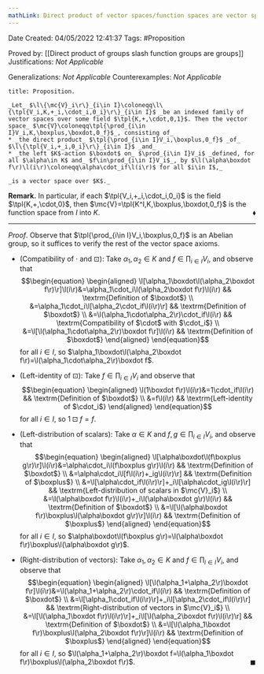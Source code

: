 ```yaml
---
mathLink: Direct product of vector spaces/function spaces are vector spaces
---
```


<div class="topSpace"></div>

Date Created: 04/05/2022 12:41:37
Tags: #Proposition

Proved by: [[Direct product of groups slash function groups are groups]]
Justifications: _Not Applicable_

Generalizations: _Not Applicable_
Counterexamples: _Not Applicable_

``` ad-Proposition
title: Proposition.

_Let_ $\l\{\mc{V}_i\r\}_{i\in I}\coloneqq\l\{\tpl{V_i,K,+_i,\cdot_i,0_i}\r\}_{i\in I}$ _be an indexed family of vector spaces over some field $\tpl{K,+,\cdot,0,1}$. Then the vector space_ $\mc{V}\coloneqq\tpl{\prod_{i\in I}V_i,K,\boxplus,\boxdot,0_f}$_, consisting of_
* _the direct product_ $\tpl{\prod_{i\in I}V_i,\boxplus,0_f}$ _of_ $\l\{\tpl{V_i,+_i,0_i}\r\}_{i\in I}$ _and_
* _the left $K$-action $\boxdot$ on_ $\prod_{i\in I}V_i$ _defined, for all $\alpha\in K$ and_ $f\in\prod_{i\in I}V_i$_, by $\l(\alpha\boxdot f\r)\l(i\r)\coloneqq\alpha\cdot_if\l(i\r)$ for all $i\in I$,_

_is a vector space over $K$._

```

**Remark.** In particular, if each $\tpl{V_i,+_i,\cdot_i,0_i}$ is the field $\tpl{K,+,\cdot,0}$, then $\mc{V}=\tpl{K^I,K,\boxplus,\boxdot,0_f}$ is the function space from $I$ into $K$.<span style="float:right;">$\blacklozenge$</span>

---

_Proof_. Observe that $\tpl{\prod_{i\in I}V_i,\boxplus,0_f}$ is an Abelian group, so it suffices to verify the rest of the vector space axioms.
* (Compatibility of $\cdot$ and $\boxdot$): Take $\alpha_1,\alpha_2\in K$ and $f\in\prod_{i\in I}V_i$, and observe that
$$\begin{equation}
    \begin{aligned}
        \l[\alpha_1\boxdot\l(\alpha_2\boxdot f\r)\r]\l(i\r)&=\alpha_1\cdot_i\l(\alpha_2\boxdot f\r)\l(i\r) && \textrm{Definition of $\boxdot$} \\
        &=\alpha_1\cdot_i\l[\alpha_2\cdot_if\l(i\r)\r] && \textrm{Definition of $\boxdot$} \\
        &=\l(\alpha_1\cdot\alpha_2\r)\cdot_if\l(i\r) && \textrm{Compatibility of $\cdot$ with $\cdot_i$} \\
        &=\l[\l(\alpha_1\cdot\alpha_2\r)\boxdot f\r]\l(i\r) && \textrm{Definition of $\boxdot$}
    \end{aligned}
\end{equation}$$
for all $i\in I$, so $\alpha_1\boxdot\l(\alpha_2\boxdot f\r)=\l(\alpha_1\cdot\alpha_2\r)\boxdot f$.

* (Left-identity of $\boxdot$): Take $f\in\prod_{i\in I}V_i$ and observe that
$$\begin{equation}
    \begin{aligned}
        \l(1\boxdot f\r)\l(i\r)&=1\cdot_if\l(i\r) && \textrm{Definition of $\boxdot$} \\
        &=f\l(i\r) && \textrm{Left-identity of $\cdot_i$}
    \end{aligned}
\end{equation}$$
for all $i\in I$, so $1\boxdot f=f$.
* (Left-distribution of scalars): Take $\alpha\in K$ and $f,g\in\prod_{i\in I}V_i$, and observe that
$$\begin{equation}
    \begin{aligned}
        \l[\alpha\boxdot\l(f\boxplus g\r)\r]\l(i\r)&=\alpha\cdot_i\l(f\boxplus g\r)\l(i\r) && \textrm{Definition of $\boxdot$} \\
        &=\alpha\cdot_i\l[f\l(i\r)+_ig\l(i\r)\r] && \textrm{Definition of $\boxplus$} \\
        &=\l[\alpha\cdot_if\l(i\r)\r]+_i\l[\alpha\cdot_ig\l(i\r)\r] && \textrm{Left-distribution of scalars in $\mc{V}_i$} \\
        &=\l(\alpha\boxdot f\r)\l(i\r)+_i\l(\alpha\boxdot g\r)\l(i\r) && \textrm{Definition of $\boxdot$} \\
        &=\l[\l(\alpha\boxdot f\r)\boxplus\l(\alpha\boxdot g\r)\r]\l(i\r) && \textrm{Definition of $\boxplus$}
    \end{aligned}
\end{equation}$$
for all $i\in I$, so $\alpha\boxdot\l(f\boxplus g\r)=\l(\alpha\boxdot f\r)\boxplus\l(\alpha\boxdot g\r)$.
* (Right-distribution of vectors): Take $\alpha_1,\alpha_2\in K$ and $f\in\prod_{i\in I}V_i$, and observe that
$$\begin{equation}
    \begin{aligned}
        \l[\l(\alpha_1+\alpha_2\r)\boxdot f\r]\l(i\r)&=\l(\alpha_1+\alpha_2\r)\cdot_if\l(i\r) && \textrm{Definition of $\boxdot$} \\
        &=\l[\alpha_1\cdot_if\l(i\r)\r]+_i\l[\alpha_2\cdot_if\l(i\r)\r] && \textrm{Right-distribution of vectors in $\mc{V}_i$} \\
        &=\l[\l(\alpha_1\boxdot f\r)\l(i\r)\r]+_i\l[\l(\alpha_2\boxdot f\r)\l(i\r)\r] && \textrm{Definition of $\boxdot$} \\
        &=\l[\l(\alpha_1\boxdot f\r)\boxplus\l(\alpha_2\boxdot f\r)\r]\l(i\r) && \textrm{Definition of $\boxplus$}
    \end{aligned}
\end{equation}$$
for all $i\in I$, so $\l(\alpha_1+\alpha_2\r)\boxdot f=\l(\alpha_1\boxdot f\r)\boxplus\l(\alpha_2\boxdot f\r)$.<span style="float:right;">$\blacksquare$</span>
